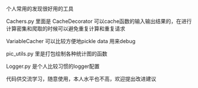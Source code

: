 个人常用的发现很好用的工具

Cachers.py 里面是 CacheDecorator 可以cache函数的输入输出结果的，在进行计算密集和爬取的时候可以避免重复计算和重复请求

VariableCacher 可以比较方便地pickle data 用来debug

pic_utils.py 里是打包绘制各种统计图的函数

Logger.py 是个人比较习惯的logger配置


代码供交流学习，随意使用，本人水平也不高，欢迎提出改进建议
